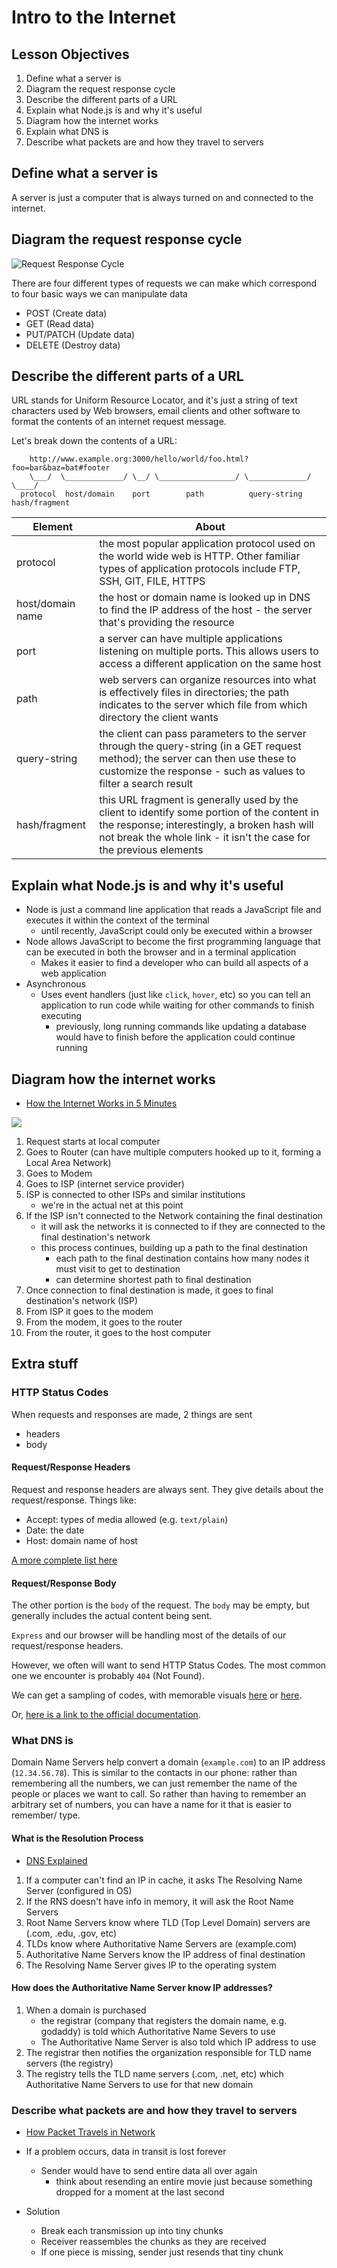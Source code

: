 # Intro to the Internet

<!-- Hook:

Who has ever watched a hacker or computer movie, and been like, "Wow, that is so not how the Internet works"?  And who has ever stopped and thought, "Wait, is it?"  Today, we're going to talk about that so whenever we want to be Internet snobs, we have a strong basis for our snobbery.
-->

<!--SEI1 5:29 -->

## Lesson Objectives

1. Define what a server is
1. Diagram the request response cycle
1. Describe the different parts of a URL
1. Explain what Node.js is and why it's useful
1. Diagram how the internet works
1. Explain what DNS is
1. Describe what packets are and how they travel to servers

## Define what a server is

A server is just a computer that is always turned on and connected to the internet.

## Diagram the request response cycle

![Request Response Cycle](https://cdn.zapier.com/storage/photos/9ec65c79de8ae54080c1b417540469a6.png)

There are four different types of requests we can make which correspond to four basic ways we can manipulate data

- POST (Create data)
- GET (Read data)
- PUT/PATCH (Update data)
- DELETE (Destroy data)

## Describe the different parts of a URL

URL stands for Uniform Resource Locator, and it's just a string of text characters used by Web browsers, email clients and other software to format the contents of an internet request message.

Let's break down the contents of a URL:

```
    http://www.example.org:3000/hello/world/foo.html?foo=bar&baz=bat#footer
    \___/  \_____________/ \__/ \_________________/ \_____________/ \____/
  protocol  host/domain    port        path          query-string  hash/fragment
```

Element | About
------|--------
protocol | the most popular application protocol used on the world wide web is HTTP. Other familiar types of application protocols include FTP, SSH, GIT, FILE, HTTPS
host/domain name | the host or domain name is looked up in DNS to find the IP address of the host - the server that's providing the resource
port | a server can have multiple applications listening on multiple ports.  This allows users to access a different application on the same host
path | web servers can organize resources into what is effectively files in directories; the path indicates to the server which file from which directory the client wants
query-string | the client can pass parameters to the server through the query-string (in a GET request method); the server can then use these to customize the response - such as values to filter a search result
hash/fragment | this URL fragment is generally used by the client to identify some portion of the content in the response; interestingly, a broken hash will not break the whole link - it isn't the case for the previous elements

<!--SEI1 5:42 -->

## Explain what Node.js is and why it's useful

- Node is just a command line application that reads a JavaScript file and executes it within the context of the terminal
	- until recently, JavaScript could only be executed within a browser
- Node allows JavaScript to become the first programming language that can be executed in both the browser and in a terminal application
	- Makes it easier to find a developer who can build all aspects of a web application
- Asynchronous
	- Uses event handlers (just like `click`, `hover`, etc) so you can tell an application to run code while waiting for other commands to finish executing
		- previously, long running commands like updating a database would have to finish before the application could continue running

## Diagram how the internet works

<!-- They already saw this for HW so can skip if short on time-->

<!--SEI1 5:45-5:51 -->

- [How the Internet Works in 5 Minutes](https://www.youtube.com/watch?v=7_LPdttKXPc)

![](img/packet-switching.gif)

1. Request starts at local computer
1. Goes to Router (can have multiple computers hooked up to it, forming a Local Area Network)
1. Goes to Modem
1. Goes to ISP (internet service provider)
1. ISP is connected to other ISPs and similar institutions
	- we're in the actual net at this point
1. If the ISP isn't connected to the Network containing the final destination
	- it will ask the networks it is connected to if they are connected to the final destination's network
	- this process continues, building up a path to the final destination
		- each path to the final destination contains how many nodes it must visit to get to destination
		- can determine shortest path to final destination
1. Once connection to final destination is made, it goes to final destination's network (ISP)
1. From ISP it goes to the modem
1. From the modem, it goes to the router
1. From the router, it goes to the host computer

## Extra stuff

### HTTP Status Codes

When requests and responses are made, 2 things are sent

- headers
- body

#### Request/Response Headers

Request and response headers are always sent. They give details about the request/response. Things like:

- Accept: types of media allowed (e.g. `text/plain`)
- Date: the date
- Host: domain name of host

[A more complete list here](https://en.wikipedia.org/wiki/List_of_HTTP_header_fields)

#### Request/Response Body

The other portion is the `body` of the request. The `body` may be empty, but generally includes the actual content being sent.

`Express` and our browser will be handling most of the details of our request/response headers.

However, we often will want to send HTTP Status Codes. The most common one we encounter is probably `404` (Not Found).

We can get a sampling of codes, with memorable visuals [here](https://www.flickr.com/photos/girliemac/sets/72157628409467125/) or [here](https://httpstatusdogs.com/).

Or, [here is a link to the official documentation](https://www.w3.org/Protocols/rfc2616/rfc2616-sec10.html).

### What DNS is

Domain Name Servers help convert a domain (`example.com`) to an IP address (`12.34.56.78`). This is similar to the contacts in our phone: rather than remembering all the numbers, we can just remember the name of the people or places we want to call. So rather than having to remember an arbitrary set of numbers, you can have a name for it that is easier to remember/ type.

#### What is the Resolution Process

- [DNS Explained](https://www.youtube.com/watch?v=72snZctFFtA)

1. If a computer can't find an IP in cache, it asks The Resolving Name Server (configured in OS)
1. If the RNS doesn't have info in memory, it will ask the Root Name Servers
1. Root Name Servers know where TLD (Top Level Domain) servers are (.com, .edu, .gov, etc)
1. TLDs know where Authoritative Name Servers are (example.com)
1. Authoritative Name Servers know the IP address of final destination
1. The Resolving Name Server gives IP to the operating system

#### How does the Authoritative Name Server know IP addresses?

1. When a domain is purchased
	- the registrar (company that registers the domain name, e.g. godaddy) is told which Authoritative Name Severs to use
	- The Authoritative Name Server is also told which IP address to use
1. The registrar then notifies the organization responsible for TLD name servers (the registry)
1. The registry tells the TLD name servers (.com, .net, etc) which Authoritative Name Servers to use for that new domain

### Describe what packets are and how they travel to servers

- [How Packet Travels in Network](https://www.youtube.com/watch?v=Gfoc3Cxgnpk)
- If a problem occurs, data in transit is lost forever
	- Sender would have to send entire data all over again
		- think about resending an entire movie just because something dropped for a moment at the last second
- Solution
	- Break each transmission up into tiny chunks
	- Receiver reassembles the chunks as they are received
	- If one piece is missing, sender just resends that tiny chunk

  <!-- **Personal Closing**

  I am more than happy to help with any of this.  If you have an error, and you're pretty sure it's a connection issue, let me know.  This was basically all I did for about a year.  I love working through these problems.

  I also highly recommend, if you haven't done it yet, going into a server room and really seeing how these machines connect.  It gives you a whole new appreciation for things.
  -->

<!--SEI1 6:16 -->
